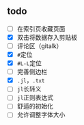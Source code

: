 ## todo
- [ ] 在索引页收藏页面
- [x] 双击将数据存入剪贴板
- [ ] 评论区（gitalk）
- [x] `#`定位
- [x] `#L-L`定位
- [ ] 完善侧边栏
- [x] `.jl`，`.txt`
- [ ] `jl`长转义
- [ ] `jl`正则表达式
- [ ] 舒适的初始化
- [ ] 允许调整字体大小
